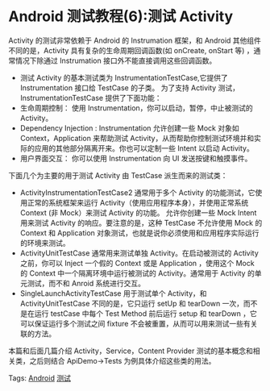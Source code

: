 # Android 测试教程(6):测试 Activity

Activity 的测试非常依赖于 Android 的 Instrumation 框架，和 Android 其他组件不同的是，Activity 具有复杂的生命周期回调函数(如 onCreate, onStart 等) ，通常情况下除通过 Instrumation 接口外不能直接调用这些回调函数。

- 测试 Activity 的基本测试类为 InstrumentationTestCase,它提供了 Instrumentation 接口给 TestCase 的子类。 为了支持 Activity 测试，InstrumentationTestCase 提供了下面功能：
- 生命周期控制： 使用 Instrumentation，你可以启动，暂停，中止被测试的 Activity。
- Dependency Injection : Instrumentation 允许创建一些 Mock 对象如 Context，Application 来帮助测试 Activity，从而帮助你控制测试环境并和实际的应用的其他部分隔离开来。你也可以定制一些 Intent 以启动 Activity。
- 用户界面交互： 你可以使用 Instrumentation 向 UI 发送按键和触摸事件。

下面几个为主要的用于测试 Activity 由 TestCase 派生而来的测试类：

- ActivityInstrumentationTestCase2  通常用于多个 Activity 的功能测试，它使用正常的系统框架来运行 Activity（使用应用程序本身），并使用正常系统 Context (非 Mock）来测试 Activity 的功能。 允许你创建一些 Mock Intent 用来测试 Activity 的响应。要注意的是，这种 TestCase 不允许使用 Mock 的 Context 和 Application 对象测试，也就是说你必须使用和应用程序实际运行的环境来测试。
- ActivityUnitTestCase 通常用来测试单独 Activity。在启动被测试的 Activity 之前，你可以 Inject 一个假的 Context 或是 Application ，使用这个 Mock 的 Context 中一个隔离环境中运行被测试的 Activity。通常用于 Activity 的单元测试，而不和 Anroid 系统进行交互。
- SingleLaunchActivityTestCase  用于测试单个 Activity，和 ActivityUnitTestCase 不同的是，它只运行 setUp 和 tearDown 一次，而不是在运行 testCase 中每个 Test Method 前后运行 setup 和 tearDown ，它可以保证运行多个测试之间 fixture 不会被重置，从而可以用来测试一些有关联的方法。

本篇和后面几篇介绍 Activity，Service，Content Provider 测试的基本概念和相关类，之后则结合 ApiDemo->Tests 为例具体介绍这些类的用法。

Tags: [Android](http://www.imobilebbs.com/wordpress/archives/tag/android) [测试](http://www.imobilebbs.com/wordpress/archives/tag/%e6%b5%8b%e8%af%95)